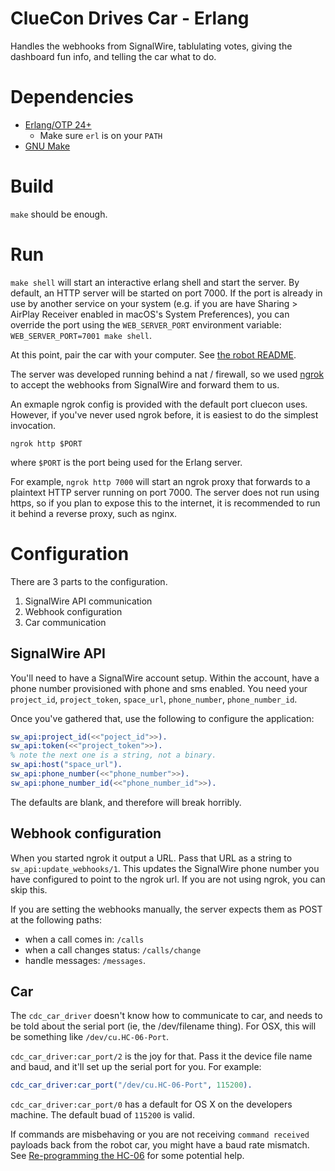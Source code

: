 # ClueCon Drives Car - Erlang

Handles the webhooks from SignalWire, tablulating votes, giving the dashboard
fun info, and telling the car what to do.

# Dependencies

- [Erlang/OTP 24+](https://www.erlang.org/downloads)
  - Make sure `erl` is on your `PATH`
- [GNU Make](https://www.gnu.org/software/make/)

# Build

`make` should be enough.

# Run

`make shell` will start an interactive erlang shell and start the server. By default, an HTTP server will be started on port 7000. If the port is already in use by another service on your system (e.g. if you are have Sharing > AirPlay Receiver enabled in macOS's System Preferences), you can override the port using the `WEB_SERVER_PORT` environment variable: `WEB_SERVER_PORT=7001 make shell`.

At this point, pair the car with your computer. See [the robot README](../robot/README.md).

The server was developed running behind a nat / firewall, so we used
[ngrok](https://ngrok.com/) to accept the webhooks from SignalWire and forward them to us.

An exmaple ngrok config is provided with the default port cluecon uses. However,
if you've never used ngrok before, it is easiest to do the simplest invocation.

    ngrok http $PORT

where `$PORT` is the port being used for the Erlang server.

For example, `ngrok http 7000` will start an ngrok proxy that forwards to a plaintext HTTP server running
on port 7000. The server does not run using https, so if you plan to expose this
to the internet, it is recommended to run it behind a reverse proxy, such as
nginx.

# Configuration

There are 3 parts to the configuration.

1. SignalWire API communication
2. Webhook configuration
3. Car communication

## SignalWire API

You'll need to have a SignalWire account setup. Within the account, have a
phone number provisioned with phone and sms enabled. You need your `project_id`,
`project_token`, `space_url`, `phone_number`, `phone_number_id`.

Once you've gathered that, use the following to configure the application:

```erlang
sw_api:project_id(<<"poject_id">>).
sw_api:token(<<"project_token">>).
% note the next one is a string, not a binary.
sw_api:host("space_url").
sw_api:phone_number(<<"phone_number">>).
sw_api:phone_number_id(<<"phone_number_id">>).
```

The defaults are blank, and therefore will break horribly.

## Webhook configuration

When you started ngrok it output a URL. Pass that URL as a string to `sw_api:update_webhooks/1`. This updates the SignalWire phone number you have
configured to point to the ngrok url. If you are not using ngrok, you can skip
this.

If you are setting the webhooks manually, the server expects them as POST at the
following paths:

* when a call comes in: `/calls`
* when a call changes status: `/calls/change`
* handle messages: `/messages`.

## Car

The `cdc_car_driver` doesn't know how to communicate to car, and needs to be
told about the serial port (ie, the /dev/filename thing). For OSX, this will
be something like `/dev/cu.HC-06-Port`.

`cdc_car_driver:car_port/2` is the joy for that. Pass it the device file name and
baud, and it'll set up the serial port for you. For example:

```erlang
cdc_car_driver:car_port("/dev/cu.HC-06-Port", 115200).
```

`cdc_car_driver:car_port/0` has a default for OS X on the developers machine.
The default buad of `115200` is valid.

If commands are misbehaving or you are not receiving `command received` payloads back from the robot car, you might have a baud rate mismatch. See [Re-programming the HC-06](../robot/README.md#re-programming-the-hc-06) for some potential help.
